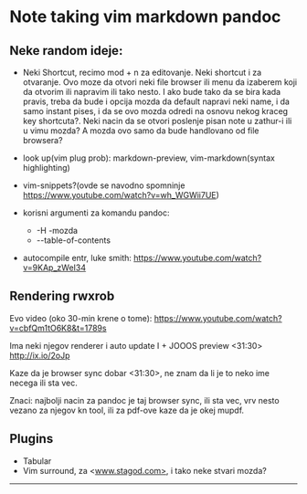
#
# Note taking vim markdown pandoc

## Neke random ideje:

* Neki Shortcut, recimo mod + n za editovanje. Neki shortcut i za otvaranje. Ovo moze da otvori neki file browser ili menu da izaberem koji da otvorim ili napravim ili tako nesto. I ako bude tako da se bira kada pravis, treba da bude i opcija mozda da default napravi neki name, i da samo instant pises, i da se ovo mozda odredi na osnovu nekog kraceg key shortcuta?. Neki nacin da se otvori poslenje pisan note u zathur-i ili u vimu mozda? A mozda ovo samo da bude handlovano od file browsera?

* look up(vim plug prob): markdown-preview, vim-markdown(syntax highlighting)

* vim-snippets?(ovde se navodno spomninje <https://www.youtube.com/watch?v=wh_WGWii7UE>)

* korisni argumenti za komandu pandoc:
  * -H     -mozda
  * --table-of-contents

* autocompile entr, luke smith: <https://www.youtube.com/watch?v=9KAp_zWeI34>

## Rendering rwxrob

Evo video (oko 30-min krene o tome): <https://www.youtube.com/watch?v=cbfQm1tO6K8&t=1789s>

Ima neki njegov renderer i auto update I + JOOOS preview <31:30> <http://ix.io/2oJp>

Kaze da je browser sync dobar <31:30>, ne znam da li je to neko ime necega ili sta vec.

Znaci: najbolji nacin za pandoc je taj browser sync, ili sta vec, vrv nesto vezano za njegov kn tool, ili za pdf-ove kaze da je okej mupdf.


## Plugins

* Tabular
* Vim surround, za <www.stagod.com>, i tako neke stvari mozda?
 
 ---
